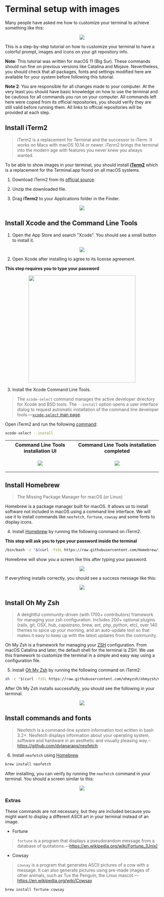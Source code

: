 
# Terminal setup with images

Many people have asked me how to customize your terminal to achieve something like this:

<p align="center">
  <img src="img/01-final-result.png"/>
</p>

This is a step-by-step tutorial on how to customize your terminal to have a colorful prompt, images and icons on your git repository info.

**Note**: This tutorial was written for macOS 11 (Big Sur). These commands should run fine on previous versions like Catalina and Mojave. Nevertheless, you should check that all packages, fonts and settings modified here are available for your system before following this tutorial. 

**Note 2**: You are responsible for all changes made to your computer. At the very least you should have basic knowledge on how to use the terminal and be cautious for all commands you run on your computer. All commands left here were copied from its official repositories, you should verify they are still valid before running them. All links to official repositories will be provided at each step.  

## Install iTerm2

> iTerm2 is a replacement for Terminal and the successor to iTerm. It works on Macs with macOS 10.14 or newer. iTerm2 brings the terminal into the modern age with features you never knew you always wanted.

To be able to show images in your terminal, you should install [**iTerm2**](https://iterm2.com/) which is a replacement for the Terminal.app found on all macOS systems. 

1. Download iTerm2 from its [official source](https://iterm2.com/).

2. Unzip the downloaded file.

3. Drag **iTerm2** to your Applications folder in the Finder. 

<p align="center">
  <img src="img/02-finder-iterm2.png"/>
</p>

## Install Xcode and the Command Line Tools

1. Open the App Store and search "Xcode". You should see a small button to install it. 

<p align="center">
  <img src="img/03-appstore-xcode.png"/>
</p>

2. Open Xcode after installing to agree to its license agreement.

**This step requires you to type your password**

<p align="center">
  <img src="img/04-xcode-license-agreement.png" height="350px"/>
</p>

3. Install the Xcode Command Line Tools.

> The `xcode-select` command manages the active developer directory for Xcode and BSD tools. The `--install` option opens a user interface dialog to request automatic installation of the command line developer tools.—[`xcode-select` man page](https://developer.apple.com/documentation/os/reading_unix_manual_pages).

Open iTerm2 and run the following [command](https://developer.apple.com/library/archive/technotes/tn2339/_index.html):

```zsh
xcode-select --install
```

<table>
  <tr>
    <th>Command Line Tools installation UI</th>
    <th>Command Line Tools installation completed</th>
  </tr>
  <tr>
    <td>
      <p align="center">
        <img src="img/05-xcode-command-line-tools-ui.png"/>
      </p>
    </td>
      <td>
      <p align="center">
        <img src="img/06-xcode-command-line-tools-finished.png"/>
      </p>
    </td>
  </tr>
</table>

## Install Homebrew

> The Missing Package Manager for macOS (or Linux)

Homebrew is a package manager built for macOS. It allows us to install software not included in macOS using a command line interface. We will use it to install commands like `neofetch`, `fortune`, `cowsay` and some fonts to display icons.

4. Install [Homebrew](https://brew.sh/) by running the following command on iTerm2.

**This step will ask you to type your password inside the terminal**

```zsh
/bin/bash -c "$(curl -fsSL https://raw.githubusercontent.com/Homebrew/install/HEAD/install.sh)"
```

Homebrew will show you a screen like this after typing your password.

<p align="center">
  <img src="img/07-homebrew-installation-prompt.png"/>
</p>

If everything installs correctly, you should see a success message like this:

<p align="center">
  <img src="img/08-homebrew-installation-success.png"/>
</p>

## Install Oh My Zsh

>A delightful community-driven (with 1700+ contributors) framework for managing your zsh configuration. Includes 200+ optional plugins (rails, git, OSX, hub, capistrano, brew, ant, php, python, etc), over 140 themes to spice up your morning, and an auto-update tool so that makes it easy to keep up with the latest updates from the community.

Oh My Zsh is a framework for managing your [ZSH](https://en.wikipedia.org/wiki/Z_shell) configuration. From macOS Catalina and later, the default shell for the terminal is ZSH. We use this framework to customize the terminal in a simple and easy way using a configuration file. 

5. Install [Oh My Zsh](https://github.com/ohmyzsh/ohmyzsh#basic-installation) by running the following command on iTerm2:

```zsh
sh -c "$(curl -fsSL https://raw.githubusercontent.com/ohmyzsh/ohmyzsh/master/tools/install.sh)"
```

After Oh My Zsh installs successfully, you should see the following in your terminal.

<p align="center">
  <img src="img/09-oh-my-zsh-success.png"/>
</p>

## Install commands and fonts

> Neofetch is a command-line system information tool written in bash 3.2+. Neofetch displays information about your operating system, software and hardware in an aesthetic and visually pleasing way.–https://github.com/dylanaraps/neofetch

6. Install `neofetch` using [Homebrew](https://github.com/dylanaraps/neofetch/wiki/Installation#macos-homebrew)

```zsh
brew install neofetch
```

After installing, you can verify by running the `neofetch` command in your terminal. You should a screen similar to this:

<p align="center">
  <img src="img/10-neofetch.png"/>
</p>

### Extras

These commands are not necessary, but they are included because you might want to display a different ASCII art in your terminal instead of an image. 

- Fortune

> `fortune` is a program that displays a pseudorandom message from a database of quotations.—https://en.wikipedia.org/wiki/Fortune_(Unix)

- Cowsay

> `cowsay` is a program that generates ASCII pictures of a cow with a message. It can also generate pictures using pre-made images of other animals, such as Tux the Penguin, the Linux mascot.—https://en.wikipedia.org/wiki/Cowsay

```zsh
brew install fortune cowsay
```
